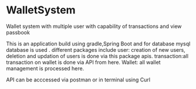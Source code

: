 # WalletSystem
Wallet system with multiple user with capability of transactions and view passbook

This is an application build using gradle,Spring Boot and for database mysql database is used .
different packages include 
user: creation of new users, deletion and updation of users is done via this package apis.
transaction:all transaction on wallet is done via API from here.
Wallet: all wallet management is processed here.

API can be acccessed via postman or in terminal using Curl
